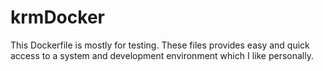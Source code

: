 krmDocker
=========

This Dockerfile is mostly for testing. These files provides easy and quick access to a system and development environment which I like personally.
